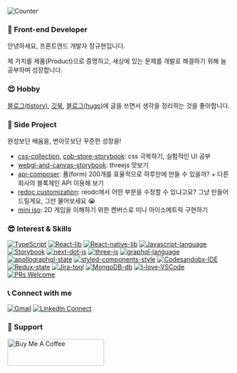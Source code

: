 ![Counter](https://visitor-badge.glitch.me/badge?page_id=JungKyuHyun.visitor-badge)

### 👋  Front-end Developer 

안녕하세요, 프론트엔드 개발자 정규현입니다.

제 가치를 제품(Product)으로 증명하고, 세상에 있는 문제를 개발로 해결하기 위해 늘 공부하며 성장합니다.


### 😍  Hobby 

[블로그(tistory)](https://code-masterjung.tistory.com), [깃북](https://ajdkfl6445.gitbook.io/study/), [블로그(hugo)](https://jungkyuhyun.github.io/)에 글을 쓰면서 생각을 정리하는 것을 좋아합니다. <br />

### 🎠 Side Project

완성보단 배움을, 번아웃보단 꾸준한 성장을!

- [css-collection](https://css-collection-git-main-jungkyuhyun.vercel.app/), [cob-store-storybook](https://cob-store-storybook.vercel.app): css 극복하기, 실험적인 UI 공부
- [webgl-and-canvas-storybook](https://webgl-and-canvas-storybook.vercel.app/?path=/story/welcome--page): threejs 맛보기
- [api-composer](https://api-composer.vercel.app/): 폼(form) 200개를 효율적으로 하루만에 만들 수 있을까? + 다른 회사의 블록체인 API 이용해 보기
- [redoc customization](https://redoc-customization.vercel.app/?path=/story/introduction--page): reodc에서 어떤 부분을 수정할 수 있냐고요? 그냥 만들어 드릴게요, 그만 물어보세요 😭
- [mini iso](https://cob-store-a78aostmr-jungkyuhyun.vercel.app/): 2D 게임을 이해하기 위한 켄버스로 미니 아이소메트릭 구현하기

### 😎  Interest & Skills 

[![TypeScript](https://img.shields.io/badge/TypeScript-language-007ACC.svg?logo=typescript)](https://www.typescriptlang.org/)
[![React-lib](https://img.shields.io/badge/React%20and%20hooks-web-61DAFB.svg?logo=react)](https://reactjs.org/)
[![React-native-lib](https://img.shields.io/badge/React%20Native-mobile-61DAFB.svg?logo=react)](https://reactnative.dev/)
[![Javascript-language](https://img.shields.io/badge/Javascript-language-F7DF1E.svg?logo=javascript)](https://www.ecma-international.org/publications/standards/Ecma-262.htm)
[![Storybook](https://img.shields.io/badge/storybook-ui-ff4785.svg?logo=storybook)](https://storybook.js.org/)
[![next-dot-js](https://img.shields.io/badge/nextjs-ssr-000000.svg?logo=vercel)](https://nextjs.org/)
[![three-js](https://img.shields.io/badge/threejs-webgl-000000.svg?logo=webgl)](https://threejs.org/)
[![graphql-language](https://img.shields.io/badge/graphql-language-E10098.svg?logo=graphql)](https://graphql.org/)
[![apollographql-state](https://img.shields.io/badge/apollo-graphql-311C87.svg?logo=apollo-graphql)](https://www.apollographql.com/)
[![styled-components-style](https://img.shields.io/badge/%F0%9F%92%85%20styled--components%20and%20emotion-CssInJs-orange.svg)](https://github.com/styled-components/styled-components)
[![Codesandobx-IDE](https://img.shields.io/badge/Codesandbox-IDE-000000.svg?logo=codesandbox)](https://codesandbox.io/)
[![Redux-state](https://img.shields.io/badge/Redux-web-764ABC.svg?logo=redux)](https://redux.js.org/)
[![Jira-tool](https://img.shields.io/badge/Jira-tool-0052CC.svg?logo=jira-software)](https://www.atlassian.com/software/jira)
[![MongoDB-db](https://img.shields.io/badge/MongoDB-Database-47A248.svg?logo=mongodb)](https://www.mongodb.com/)
[![I-love-VSCode](https://img.shields.io/badge/I%20love-VSCode-007ACC.svg?logo=visual-studio-code)](https://code.visualstudio.com/)
[![PRs Welcome](https://img.shields.io/badge/PRs-welcome-181717.svg?logo=github)](https://github.com/JungKyuHyun)



### 📞  Connect with me  

[![Gmail](https://img.shields.io/badge/%20-Send%20Mail-black?color=14171A&labelColor=ef5350&logo=gmail&logoColor=ffffff)](mailto:ajdkfl6445@gmail.com) 
[![LinkedIn Connect](https://img.shields.io/badge/%20-LinkedIn-black?color=14171A&labelColor=0077b5&logo=linkedin&logoColor=ffffff)](https://www.linkedin.com/in/kyu-hyun/)

### 🤝 Support

<a href="https://www.buymeacoffee.com/kyuhyu" target="_blank"><img src="https://cdn.buymeacoffee.com/buttons/v2/default-yellow.png" alt="Buy Me A Coffee" style="height: 60px !important;width: 217px !important;" ></a>
